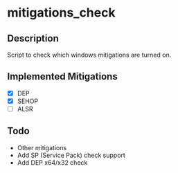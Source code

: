 # mitigations_check
## Description
Script to check which windows mitigations are turned on.


## Implemented Mitigations
- [X] DEP
- [X] SEHOP
- [ ] ALSR

## Todo
- Other mitigations
- Add SP (Service Pack) check support
- Add DEP x64/x32 check
